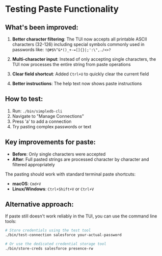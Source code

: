 # Testing Paste Functionality

## What's been improved:

1. **Better character filtering**: The TUI now accepts all printable ASCII characters (32-126) including special symbols commonly used in passwords like: `!@#$%^&*()_+-=[]{}|;':\",./<>?`

2. **Multi-character input**: Instead of only accepting single characters, the TUI now processes the entire string from paste operations

3. **Clear field shortcut**: Added `Ctrl+U` to quickly clear the current field

4. **Better instructions**: The help text now shows paste instructions

## How to test:

1. Run: `./bin/simpledb-cli`
2. Navigate to "Manage Connections"
3. Press 'a' to add a connection
4. Try pasting complex passwords or text

## Key improvements for paste:

- **Before**: Only single characters were accepted
- **After**: Full pasted strings are processed character by character and filtered appropriately

The pasting should work with standard terminal paste shortcuts:
- **macOS**: `Cmd+V`
- **Linux/Windows**: `Ctrl+Shift+V` or `Ctrl+V`

## Alternative approach:

If paste still doesn't work reliably in the TUI, you can use the command line tools:

```bash
# Store credentials using the test tool
./bin/test-connection salesforce your-actual-password

# Or use the dedicated credential storage tool
./bin/store-creds salesforce presence-rw
```